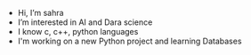 -  Hi, I’m sahra
-  I’m interested in AI and Dara science
-  I know c, c++, python languages
-  I'm working on a new Python project and learning Databases
